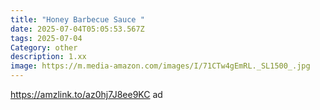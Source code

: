 ```yaml
---
title: "Honey Barbecue Sauce "
date: 2025-07-04T05:05:53.567Z
tags: 2025-07-04
Category: other
description: 1.xx
image: https://m.media-amazon.com/images/I/71CTw4gEmRL._SL1500_.jpg
---
```

https://amzlink.to/az0hj7J8ee9KC ad